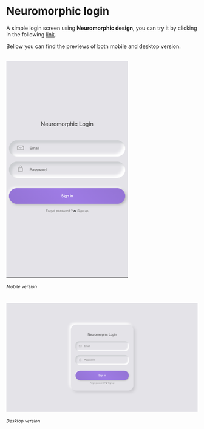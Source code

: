 # Neuromorphic login

A simple login screen using **Neuromorphic design**, you can try it by clicking in the following [link](https://codesandbox.io/s/twilight-shadow-ydn75g).

Bellow you can find the previews of both mobile and desktop version.
</br>
</br>

<img src="./preview/mobile.png" alt="mobile_preview" width="320" />

<sup>_Mobile version_</sup>
</br>
</br>

<img src="./preview/desktop.png" alt="desktop_preview" />

<sup>_Desktop version_</sup>
